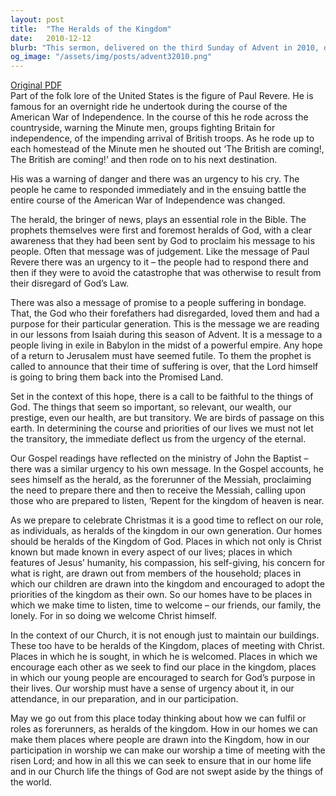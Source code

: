```yaml
---
layout: post
title:  "The Heralds of the Kingdom"
date:   2010-12-12
blurb: "This sermon, delivered on the third Sunday of Advent in 2010, draws parallels between the role of heralds in history and the Bible, and our modern roles as Christians. It emphasizes the importance of our homes and churches as places where Christ is known and made known. The sermon encourages listeners to reflect on their roles as 'heralds of the kingdom' in their generation."
og_image: "/assets/img/posts/advent32010.png"
---
```

[Original PDF](/assets/pdf/advent32010.pdf)    
Part of the folk lore of the United States is the figure of Paul Revere. He is famous for an overnight ride he undertook during the course of the American War of Independence. In the course of this he rode across the countryside, warning the Minute men, groups fighting Britain for independence, of the impending arrival of British troops. As he rode up to each homestead of the Minute men he shouted out ‘The British are coming!, The British are coming!’ and then rode on to his next destination.

His was a warning of danger and there was an urgency to his cry. The people he came to responded immediately and in the ensuing battle the entire course of the American War of Independence was changed.

The herald, the bringer of news, plays an essential role in the Bible. The prophets themselves were first and foremost heralds of God, with a clear awareness that they had been sent by God to proclaim his message to his people. Often that message was of judgement. Like the message of Paul Revere there was an urgency to it – the people had to respond there and then if they were to avoid the catastrophe that was otherwise to result from their disregard of God’s Law.

There was also a message of promise to a people suffering in bondage. That, the God who their forefathers had disregarded, loved them and had a purpose for their particular generation. This is the message we are reading in our lessons from Isaiah during this season of Advent. It is a message to a people living in exile in Babylon in the midst of a powerful empire. Any hope of a return to Jerusalem must have seemed futile. To them the prophet is called to announce that their time of suffering is over, that the Lord himself is going to bring them back into the Promised Land.

Set in the context of this hope, there is a call to be faithful to the things of God. The things that seem so important, so relevant, our wealth, our prestige, even our health, are but transitory. We are birds of passage on this earth. In determining the course and priorities of our lives we must not let the transitory, the immediate deflect us from the urgency of the eternal.

Our Gospel readings have reflected on the ministry of John the Baptist – there was a similar urgency to his own message. In the Gospel accounts, he sees himself as the herald, as the forerunner of the Messiah, proclaiming the need to prepare there and then to receive the Messiah, calling upon those who are prepared to listen, ‘Repent for the kingdom of heaven is near.

As we prepare to celebrate Christmas it is a good time to reflect on our role, as individuals, as heralds of the kingdom in our own generation. Our homes should be heralds of the Kingdom of God. Places in which not only is Christ known but made known in every aspect of our lives; places in which features of Jesus’ humanity, his compassion, his self-giving, his concern for what is right, are drawn out from members of the household; places in which our children are drawn into the kingdom and encouraged to adopt the priorities of the kingdom as their own. So our homes have to be places in which we make time to listen, time to welcome – our friends, our family, the lonely. For in so doing we welcome Christ himself.

In the context of our Church, it is not enough just to maintain our buildings. These too have to be heralds of the Kingdom, places of meeting with Christ. Places in which he is sought, in which he is welcomed. Places in which we encourage each other as we seek to find our place in the kingdom, places in which our young people are encouraged to search for God’s purpose in their lives. Our worship must have a sense of urgency about it, in our attendance, in our preparation, and in our participation.

May we go out from this place today thinking about how we can fulfil or roles as forerunners, as heralds of the kingdom. How in our homes we can make them places where people are drawn into the Kingdom, how in our participation in worship we can make our worship a time of meeting with the risen Lord; and how in all this we can seek to ensure that in our home life and in our Church life the things of God are not swept aside by the things of the world.
